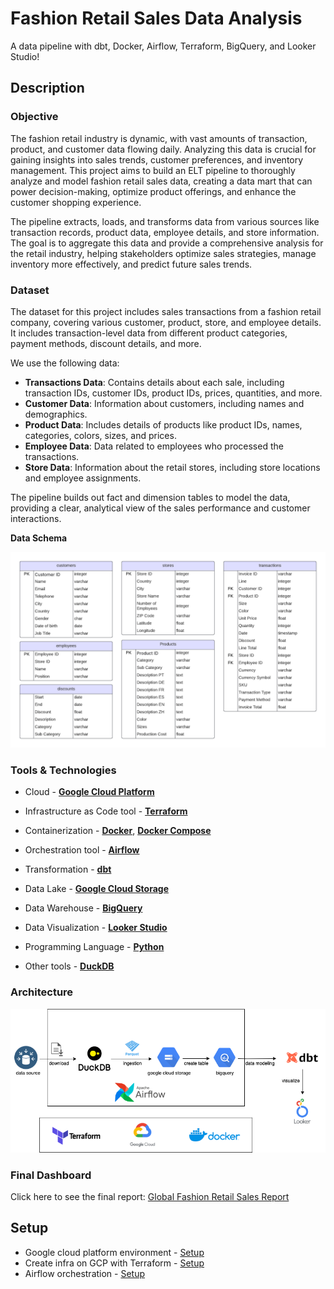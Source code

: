 # Fashion Retail Sales Data Analysis

A data pipeline with dbt, Docker, Airflow, Terraform, BigQuery, and Looker Studio!

## Description

### Objective

The fashion retail industry is dynamic, with vast amounts of transaction, product, and customer data flowing daily. Analyzing this data is crucial for gaining insights into sales trends, customer preferences, and inventory management. This project aims to build an ELT pipeline to thoroughly analyze and model fashion retail sales data, creating a data mart that can power decision-making, optimize product offerings, and enhance the customer shopping experience.

The pipeline extracts, loads, and transforms data from various sources like transaction records, product data, employee details, and store information. The goal is to aggregate this data and provide a comprehensive analysis for the retail industry, helping stakeholders optimize sales strategies, manage inventory more effectively, and predict future sales trends.

### Dataset

The dataset for this project includes sales transactions from a fashion retail company, covering various customer, product, store, and employee details. It includes transaction-level data from different product categories, payment methods, discount details, and more.

We use the following data:

- **Transactions Data**: Contains details about each sale, including transaction IDs, customer IDs, product IDs, prices, quantities, and more.
- **Customer Data**: Information about customers, including names and demographics.
- **Product Data**: Includes details of products like product IDs, names, categories, colors, sizes, and prices.
- **Employee Data**: Data related to employees who processed the transactions.
- **Store Data**: Information about the retail stores, including store locations and employee assignments.

The pipeline builds out fact and dimension tables to model the data, providing a clear, analytical view of the sales performance and customer interactions.

**Data Schema**

![dataset](./images/dataset.png)

### Tools & Technologies

- Cloud - [**Google Cloud Platform**](https://cloud.google.com/)

- Infrastructure as Code tool - [**Terraform**](https://www.terraform.io/)
- Containerization - [**Docker**](https://www.docker.com/), [**Docker Compose**](https://docs.docker.com/compose/)

- Orchestration tool - [**Airflow**](https://airflow.apache.org/)

- Transformation - [**dbt**](https://www.getdbt.com/)

- Data Lake - [**Google Cloud Storage**](https://cloud.google.com/storage)

- Data Warehouse - [**BigQuery**](https://cloud.google.com/bigquery)
- Data Visualization - [**Looker Studio**](https://datastudio.google.com/overview)
- Programming Language - [**Python**](https://www.python.org/)
- Other tools - [**DuckDB**](https://duckdb.org/)

### Architecture

![archi](./images/archi.png)

### Final Dashboard
Click here to see the final report: [Global Fashion Retail Sales Report](https://lookerstudio.google.com/reporting/00949454-9e37-4db1-a51f-732a993c8556)


## Setup

- Google cloud platform environment - [Setup](./setup/GCP-setup.md)
- Create infra on GCP with Terraform - [Setup](./setup/Terraform-setup.md)
- Airflow orchestration - [Setup](./setup/Airflow-Setup.md)

